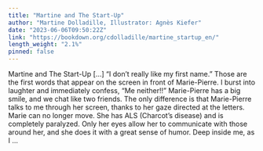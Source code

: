 ```yaml
---
title: "Martine and The Start-Up"
author: "Martine Dolladille, Illustrator: Agnès Kiefer"
date: "2023-06-06T09:50:22Z"
link: "https://bookdown.org/cdolladille/martine_startup_en/"
length_weight: "2.1%"
pinned: false
---
```


Martine and The Start-Up [...] “I don’t really like my first name.” Those are the first words that appear on the screen in front of Marie-Pierre. I burst into laughter and immediately confess, “Me neither!!” Marie-Pierre has a big smile, and we chat like two friends. The only difference is that Marie-Pierre talks to me through her screen, thanks to her gaze directed at the letters. Marie can no longer move. She has ALS (Charcot’s disease) and is completely paralyzed. Only her eyes allow her to communicate with those around her, and she does it with a great sense of humor. Deep inside me, as I  ...
